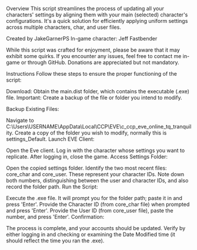 Overview
This script streamlines the process of updating all your characters' settings by aligning them with your main (selected) character's configurations. It's a quick solution for efficiently applying uniform settings across multiple characters, char, and user files.

Created by JakeGarnerPS
In-game character: Jeff Fastbender

While this script was crafted for enjoyment, please be aware that it may exhibit some quirks. If you encounter any issues, feel free to contact me in-game or through GitHub. Donations are appreciated but not mandatory.

Instructions
Follow these steps to ensure the proper functioning of the script:

Download: Obtain the main.dist folder, which contains the executable (.exe) file.
Important: Create a backup of the file or folder you intend to modify.

Backup Existing Files:

Navigate to C:\Users\USERNAME\AppData\Local\CCP\EVE\c_ccp_eve_online_tq_tranquility.
Create a copy of the folder you wish to modify, normally this is settings_Default.
Launch EVE Client:

Open the Eve client.
Log in with the character whose settings you want to replicate.
After logging in, close the game.
Access Settings Folder:

Open the copied settings folder.
Identify the two most recent files: core_char and core_user. These represent your character IDs.
Note down both numbers, distinguishing between the user and character IDs, and also record the folder path.
Run the Script:

Execute the .exe file.
It will prompt you for the folder path; paste it in and press 'Enter'.
Provide the Character ID (from core_char file) when prompted and press 'Enter'.
Provide the User ID (from core_user file), paste the number, and press 'Enter'.
Confirmation:

The process is complete, and your accounts should be updated.
Verify by either logging in and checking or examining the Date Modified time (it should reflect the time you ran the .exe).